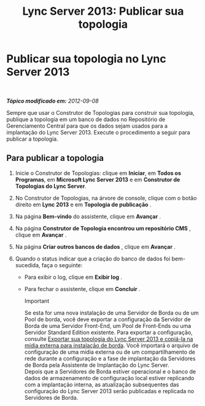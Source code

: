 ﻿---
title: 'Lync Server 2013: Publicar sua topologia'
TOCTitle: Publicar sua topologia
ms:assetid: bfed3829-7a54-4b5c-a7cb-28871acd35e7
ms:mtpsurl: https://technet.microsoft.com/pt-br/library/Gg412935(v=OCS.15)
ms:contentKeyID: 49307992
ms.date: 05/19/2016
mtps_version: v=OCS.15
ms.translationtype: HT
---

# Publicar sua topologia no Lync Server 2013

 

_**Tópico modificado em:** 2012-09-08_

Sempre que usar o Construtor de Topologias para construir sua topologia, publique a topologia em um banco de dados no Repositório de Gerenciamento Central para que os dados sejam usados para a implantação do Lync Server 2013. Execute o procedimento a seguir para publicar a topologia.

## Para publicar a topologia

1.  Inicie o Construtor de Topologias: clique em **Iniciar**, em **Todos os Programas**, em **Microsoft Lync Server 2013** e em **Construtor de Topologias do Lync Server**.

2.  No Construtor de Topologias, na árvore de console, clique com o botão direito em **Lync 2013** e em **Topologia de publicação** .

3.  Na página **Bem-vindo** do assistente, clique em **Avançar** .

4.  Na página **Construtor de Topologia encontrou um repositório CMS** , clique em **Avançar** .

5.  Na página **Criar outros bancos de dados** , clique em **Avançar** .

6.  Quando o status indicar que a criação do banco de dados foi bem-sucedida, faça o seguinte:
    
      - Para exibir o log, clique em **Exibir log** .
    
      - Para fechar o assistente, clique em **Concluir** .
        
        > [!IMPORTANT]  
        > Se esta for uma nova instalação de uma Servidor de Borda ou de um Pool de borda, você deve exportar a configuração da Servidor de Borda de uma Servidor Front-End, um Pool de Front-Ends ou uma Servidor Standard Edition existente. Para exportar a configuração, consulte <a href="lync-server-2013-export-your-topology-and-copy-it-to-external-media-for-edge-installation.md">Exportar sua topologia do Lync Server 2013 e copiá-la na mídia externa para instalação de borda</a>. Você importará o arquivo de configuração de uma mídia externa ou de um compartilhamento de rede durante a configuração e a fase de implantação da Servidores de Borda pela Assistente de Implantação do Lync Server.<br />        Depois que a Servidores de Borda estiver operacional e o banco de dados de armazenamento de configuração local estiver replicando com a implantação interna, as atualização subsequentes das configuração do Lync Server 2013 serão publicadas e replicada no Servidores de Borda.
